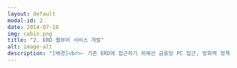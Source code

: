 ```yaml
---
layout: default
modal-id: 2
date: 2014-07-18
img: cabin.png
title: "2. ERD 웹뷰어 서비스 개발"
alt: image-alt
description: "[배경]<br>- 기존 ERD에 접근하기 위해선 금융망 PC 접근, 방화벽 정책 신청, CS프로그램(da#) 설치, da# 계정 생성 등 과정이 필요했음<br>- 즉, 사실상 현업 사용자는 거의 접근하지 못했으며, ERD 정보는 모델 설계자만을 위해 주로 사용됨<br><br><br>[해결]<br>- 금융망 내 존재하는 ERD 데이터(테이블, 컬럼, 좌표, 설명 등) 추출 배치 및 금융망 to 경영망 인터페이스 개발<br>- 경영망 내 da# 웹뷰어 솔루션 설치 및 망연계 위원회, 보안성 심의를 거쳐 서비스 런칭<br><br><br>[결과]<br>- 전직원 PC 웹브라우저를 통해 전사 ERD에 손쉽게 접근 가능<br>- 전사 데이터 아키텍처 정보의 접근성 향상 및 구성원의 데이터 활용 능력 강화"
---
```

